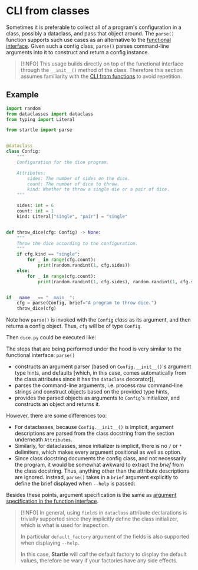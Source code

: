 # CLI from classes

Sometimes it is preferable to collect all of a program's configuration
in a class, possibly a dataclass, and pass that object around.
The `parse()` function supports such use cases as an alternative to the
[functional interface](/function-interface).
Given such a config class, `parse()` parses command-line arguments into it to construct
and return a config instance.

> [!INFO]
This usage builds directly on top of the functional interface
through the `__init__()` method of the class. Therefore this section assumes
familiarity with the [CLI from functions](/function-interface) to avoid
repetition.

## Example


<div class="code-file" style="--filename:'dice.py'">

```python
import random
from dataclasses import dataclass
from typing import Literal

from startle import parse


@dataclass
class Config:
    """
    Configuration for the dice program.

    Attributes:
        sides: The number of sides on the dice.
        count: The number of dice to throw.
        kind: Whether to throw a single die or a pair of dice.
    """

    sides: int = 6
    count: int = 1
    kind: Literal["single", "pair"] = "single"


def throw_dice(cfg: Config) -> None:
    """
    Throw the dice according to the configuration.
    """
    if cfg.kind == "single":
        for _ in range(cfg.count):
            print(random.randint(1, cfg.sides))
    else:
        for _ in range(cfg.count):
            print(random.randint(1, cfg.sides), random.randint(1, cfg.sides))


if __name__ == "__main__":
    cfg = parse(Config, brief="A program to throw dice.")
    throw_dice(cfg)
```

</div>

Note how `parse()` is invoked with the `Config` _class_ as its argument, and
then returns a config object. Thus, `cfg` will be of type `Config`.

Then `dice.py` could be executed like:

<div id="dice-run-cast"></div>

The steps that are being performed under the hood is very similar to the functional interface:
`parse()`
- constructs an argument parser (based on `Config.__init__()`'s argument type hints, and defaults
  [which, in this case, comes automatically from the class attributes since it has the `dataclass`
   decorator]),
- parses the command-line arguments, i.e. process raw command-line strings and construct objects
  based on the provided type hints,
- provides the parsed objects as arguments to `Config`'s initializer, and constructs an object
  and returns it.

However, there are some differences too:
- For dataclasses, because `Config.__init__()` is implicit, argument descriptions are parsed
  from the class docstring from the section underneath `Attributes`.
- Similarly, for dataclasses, since initializer is implicit, there is no `/` or `*` delimiters,
  which makes every argument positional as well as option.
- Since class docstring documents the config class, and not necessarily the program, it would be somewhat
  awkward to extract the _brief_ from the class docstring. Thus, anything other than the attribute
  descriptions are ignored. Instead, `parse()` takes in a `brief` argument explicitly to define the
  brief displayed when `--help` is passed:

<div id="dice-help-cast"></div>

Besides these points, argument specification is the same as
[argument specification in the function interface](/function-interface#argument-specification).


<script>
AsciinemaPlayer.create('cast/dice-run.cast', document.getElementById('dice-run-cast'), {
    autoPlay: true,
    controls: true,
    speed: 2,
    rows: 7,
    terminalFontFamily: "'Fira Mono', monospace",
    terminalFontSize: "12px",
    fit: false,
    theme: "custom-auto",
});
AsciinemaPlayer.create('cast/dice-help.cast', document.getElementById('dice-help-cast'), {
    autoPlay: true,
    controls: true,
    speed: 2,
    rows: 15,
    terminalFontFamily: "'Fira Mono', monospace",
    terminalFontSize: "12px",
    fit: false,
    theme: "custom-auto",
});
</script>

> [!INFO]
> In general, using `field`s in `dataclass` attribute declarations is
> trivially supported since they implicitly define the class initializer,
> which is what is used for inspection.
>
> In particular `default_factory` argument of the fields is also supported
> when displaying `--help`.
>
> In this case, **Startle** will _call_ the default factory to display the
> default values, therefore be wary if your factories have any side effects.